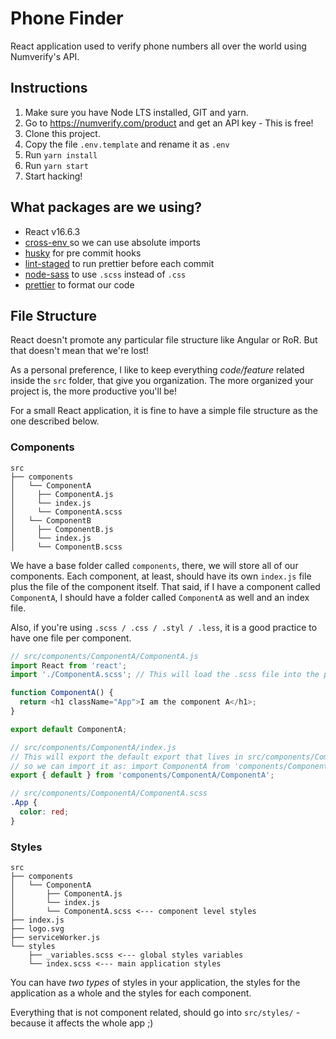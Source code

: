 # Phone Finder

React application used to verify phone numbers all over the world using Numverify's API.

## Instructions

1. Make sure you have Node LTS installed, GIT and yarn.
2. Go to https://numverify.com/product and get an API key - This is free!
3. Clone this project.
4. Copy the file `.env.template` and rename it as `.env`
5. Run `yarn install`
6. Run `yarn start`
7. Start hacking!

## What packages are we using?

- React v16.6.3
- [cross-env ](https://github.com/kentcdodds/cross-env) so we can use absolute imports
- [husky](https://github.com/typicode/husky) for pre commit hooks
- [lint-staged](https://github.com/okonet/lint-staged) to run prettier before each commit
- [node-sass](https://github.com/sass/node-sass) to use `.scss` instead of `.css`
- [prettier](https://github.com/prettier/prettier) to format our code

## File Structure

React doesn't promote any particular file structure like Angular or RoR. But that doesn't mean that we're lost!

As a personal preference, I like to keep everything _code/feature_ related inside the `src` folder, that give you organization. The more organized your project is, the more productive you'll be!

For a small React application, it is fine to have a simple file structure as the one described below.

### Components

```
src
├── components
│   └── ComponentA
│     ├── ComponentA.js
│     └── index.js
│     └── ComponentA.scss
│   └── ComponentB
│     ├── ComponentB.js
│     └── index.js
│     └── ComponentB.scss
```

We have a base folder called `components`, there, we will store all of our components.
Each component, at least, should have its own `index.js` file plus the file of the component itself. That said, if I have a component called `ComponentA`, I should have a folder called `ComponentA` as well and an index file.

Also, if you're using `.scss / .css / .styl / .less`, it is a good practice to have one file per component.

```js
// src/components/ComponentA/ComponentA.js
import React from 'react';
import './ComponentA.scss'; // This will load the .scss file into the project.

function ComponentA() {
  return <h1 className="App">I am the component A</h1>;
}

export default ComponentA;

// src/components/ComponentA/index.js
// This will export the default export that lives in src/components/ComponentA/ComponentA.js
// so we can import it as: import ComponentA from 'components/ComponentA'; everywhere in the application
export { default } from 'components/ComponentA/ComponentA';
```

```scss
// src/components/ComponentA/ComponentA.scss
.App {
  color: red;
}
```

### Styles

```
src
├── components
│   └── ComponentA
│       ├── ComponentA.js
│       └── index.js
│       └── ComponentA.scss <--- component level styles
├── index.js
├── logo.svg
├── serviceWorker.js
└── styles
    ├── _variables.scss <--- global styles variables
    └── index.scss <--- main application styles
```

You can have _two types_ of styles in your application, the styles for the application as a whole and the styles for each component.

Everything that is not component related, should go into `src/styles/` - because it affects the whole app ;)
